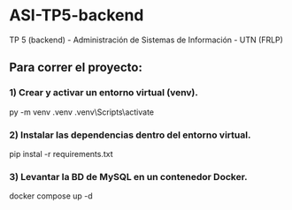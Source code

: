 # ASI-TP5-backend

TP 5 (backend) - Administración de Sistemas de Información - UTN (FRLP)

## Para correr el proyecto:

### 1) Crear y activar un entorno virtual (venv).

py -m venv .venv
.venv\Scripts\activate

### 2) Instalar las dependencias dentro del entorno virtual.

pip instal -r requirements.txt

### 3) Levantar la BD de MySQL en un contenedor Docker.

docker compose up -d
